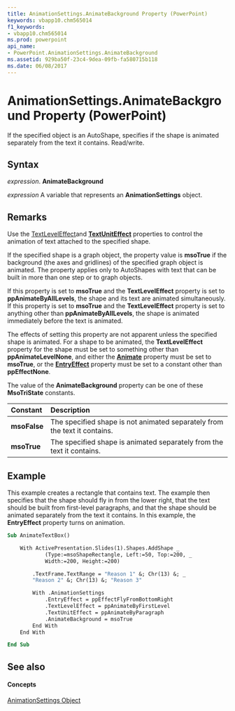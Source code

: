 ```yaml
---
title: AnimationSettings.AnimateBackground Property (PowerPoint)
keywords: vbapp10.chm565014
f1_keywords:
- vbapp10.chm565014
ms.prod: powerpoint
api_name:
- PowerPoint.AnimationSettings.AnimateBackground
ms.assetid: 929ba50f-23c4-9dea-09fb-fa580715b118
ms.date: 06/08/2017
---
```



# AnimationSettings.AnimateBackground Property (PowerPoint)

If the specified object is an AutoShape, specifies if the shape is animated separately from the text it contains. Read/write.


## Syntax

 _expression_. **AnimateBackground**

 _expression_ A variable that represents an **AnimationSettings** object.


## Remarks

Use the [TextLevelEffect](PowerPoint.AnimationSettings.TextLevelEffect.md)and  **[TextUnitEffect](PowerPoint.AnimationSettings.TextUnitEffect.md)** properties to control the animation of text attached to the specified shape.

If the specified shape is a graph object, the property value is  **msoTrue** if the background (the axes and gridlines) of the specified graph object is animated. The property applies only to AutoShapes with text that can be built in more than one step or to graph objects.

If this property is set to  **msoTrue** and the **TextLevelEffect** property is set to **ppAnimateByAllLevels**, the shape and its text are animated simultaneously. If this property is set to **msoTrue** and the **TextLevelEffect** property is set to anything other than **ppAnimateByAllLevels**, the shape is animated immediately before the text is animated.

The effects of setting this property are not apparent unless the specified shape is animated. For a shape to be animated, the  **TextLevelEffect** property for the shape must be set to something other than **ppAnimateLevelNone**, and either the **[Animate](PowerPoint.AnimationSettings.Animate.md)** property must be set to **msoTrue**, or the **[EntryEffect](PowerPoint.AnimationSettings.EntryEffect.md)** property must be set to a constant other than **ppEffectNone**.

The value of the  **AnimateBackground** property can be one of these **MsoTriState** constants.



|**Constant**|**Description**|
|:-----|:-----|
|**msoFalse**|The specified shape is not animated separately from the text it contains.|
|**msoTrue**| The specified shape is animated separately from the text it contains.|

## Example

This example creates a rectangle that contains text. The example then specifies that the shape should fly in from the lower right, that the text should be built from first-level paragraphs, and that the shape should be animated separately from the text it contains. In this example, the  **EntryEffect** property turns on animation.


```vb
Sub AnimateTextBox()

    With ActivePresentation.Slides(1).Shapes.AddShape _
            (Type:=msoShapeRectangle, Left:=50, Top:=200, _
            Width:=200, Height:=200)

        .TextFrame.TextRange = "Reason 1" &; Chr(13) &; _
        "Reason 2" &; Chr(13) &; "Reason 3"

        With .AnimationSettings
            .EntryEffect = ppEffectFlyFromBottomRight
            .TextLevelEffect = ppAnimateByFirstLevel
            .TextUnitEffect = ppAnimateByParagraph
            .AnimateBackground = msoTrue
        End With
    End With

End Sub
```


## See also


#### Concepts


[AnimationSettings Object](PowerPoint.AnimationSettings.md)

